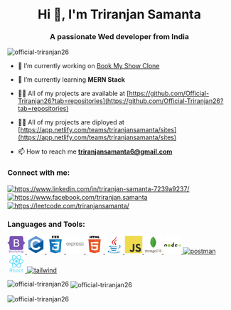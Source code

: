<h1 align="center">Hi 👋, I'm Triranjan Samanta</h1>
<h3 align="center">A passionate Wed developer from India</h3>

<p align="left"> <img src="https://komarev.com/ghpvc/?username=official-triranjan26&label=Profile%20views&color=0e75b6&style=flat" alt="official-triranjan26" /> </p>

- 🔭 I’m currently working on [Book My Show Clone](https://bookmyshowclone2606.netlify.app/)

- 🌱 I’m currently learning **MERN Stack**

- 👨‍💻 All of my projects are available at [https://github.com/Official-Triranjan26?tab=repositories](https://github.com/Official-Triranjan26?tab=repositories)

- 👨‍💻 All of my projects are diployed at [https://app.netlify.com/teams/triranjansamanta/sites](https://app.netlify.com/teams/triranjansamanta/sites)


- 📫 How to reach me **triranjansamanta6@gmail.com**

<h3 align="left">Connect with me:</h3>
<p align="left">
<a href="https://linkedin.com/in/https://www.linkedin.com/in/triranjan-samanta-7239a9237/" target="blank"><img align="center" src="https://raw.githubusercontent.com/rahuldkjain/github-profile-readme-generator/master/src/images/icons/Social/linked-in-alt.svg" alt="https://www.linkedin.com/in/triranjan-samanta-7239a9237/" height="30" width="40" /></a>
<a href="https://fb.com/https://www.facebook.com/triranjan.samanta" target="blank"><img align="center" src="https://raw.githubusercontent.com/rahuldkjain/github-profile-readme-generator/master/src/images/icons/Social/facebook.svg" alt="https://www.facebook.com/triranjan.samanta" height="30" width="40" /></a>
<a href="https://www.leetcode.com/https://leetcode.com/triranjansamanta/" target="blank"><img align="center" src="https://raw.githubusercontent.com/rahuldkjain/github-profile-readme-generator/master/src/images/icons/Social/leet-code.svg" alt="https://leetcode.com/triranjansamanta/" height="30" width="40" /></a>
</p>

<h3 align="left">Languages and Tools:</h3>
<p align="left"> <a href="https://getbootstrap.com" target="_blank" rel="noreferrer"> <img src="https://raw.githubusercontent.com/devicons/devicon/master/icons/bootstrap/bootstrap-plain-wordmark.svg" alt="bootstrap" width="40" height="40"/> </a> <a href="https://www.cprogramming.com/" target="_blank" rel="noreferrer"> <img src="https://raw.githubusercontent.com/devicons/devicon/master/icons/c/c-original.svg" alt="c" width="40" height="40"/> </a> <a href="https://www.w3schools.com/css/" target="_blank" rel="noreferrer"> <img src="https://raw.githubusercontent.com/devicons/devicon/master/icons/css3/css3-original-wordmark.svg" alt="css3" width="40" height="40"/> </a> <a href="https://expressjs.com" target="_blank" rel="noreferrer"> <img src="https://raw.githubusercontent.com/devicons/devicon/master/icons/express/express-original-wordmark.svg" alt="express" width="40" height="40"/> </a> <a href="https://www.w3.org/html/" target="_blank" rel="noreferrer"> <img src="https://raw.githubusercontent.com/devicons/devicon/master/icons/html5/html5-original-wordmark.svg" alt="html5" width="40" height="40"/> </a> <a href="https://www.java.com" target="_blank" rel="noreferrer"> <img src="https://raw.githubusercontent.com/devicons/devicon/master/icons/java/java-original.svg" alt="java" width="40" height="40"/> </a> <a href="https://developer.mozilla.org/en-US/docs/Web/JavaScript" target="_blank" rel="noreferrer"> <img src="https://raw.githubusercontent.com/devicons/devicon/master/icons/javascript/javascript-original.svg" alt="javascript" width="40" height="40"/> </a> <a href="https://www.mongodb.com/" target="_blank" rel="noreferrer"> <img src="https://raw.githubusercontent.com/devicons/devicon/master/icons/mongodb/mongodb-original-wordmark.svg" alt="mongodb" width="40" height="40"/> </a> <a href="https://nodejs.org" target="_blank" rel="noreferrer"> <img src="https://raw.githubusercontent.com/devicons/devicon/master/icons/nodejs/nodejs-original-wordmark.svg" alt="nodejs" width="40" height="40"/> </a> <a href="https://postman.com" target="_blank" rel="noreferrer"> <img src="https://www.vectorlogo.zone/logos/getpostman/getpostman-icon.svg" alt="postman" width="40" height="40"/> </a> <a href="https://reactjs.org/" target="_blank" rel="noreferrer"> <img src="https://raw.githubusercontent.com/devicons/devicon/master/icons/react/react-original-wordmark.svg" alt="react" width="40" height="40"/> </a> <a href="https://tailwindcss.com/" target="_blank" rel="noreferrer"> <img src="https://www.vectorlogo.zone/logos/tailwindcss/tailwindcss-icon.svg" alt="tailwind" width="40" height="40"/> </a> </p>

<p><img align="left" src="https://github-readme-stats.vercel.app/api/top-langs?username=official-triranjan26&show_icons=true&locale=en&layout=compact" alt="official-triranjan26" /></p>

<p>&nbsp;<img align="center" src="https://github-readme-stats.vercel.app/api?username=official-triranjan26&show_icons=true&locale=en" alt="official-triranjan26" /></p>

<p><img align="center" src="https://github-readme-streak-stats.herokuapp.com/?user=official-triranjan26&" alt="official-triranjan26" /></p>
